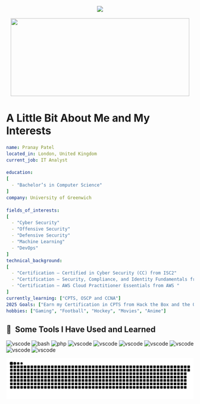 <p align="center">
  <img src="https://capsule-render.vercel.app/api?type=cylinder&height=200&color=2d046c&text=Hello%20There!&animation=fadeIn&fontColor=e3dfe9"/>
</p> 
<p align="center">
  <img width="480" height="209" src="https://media3.giphy.com/media/v1.Y2lkPTc5MGI3NjExdGpuYjR6YW9ncjFhbTV4NnJxc2FyYzQyZTFrbGNhbWg1dzF0a2d0YyZlcD12MV9pbnRlcm5hbF9naWZfYnlfaWQmY3Q9Zw/4OV1bLOIWwIXRxpXlN/giphy.gif">
</p>



# A Little Bit About Me and My Interests  

```yaml
name: Pranay Patel  
located_in: London, United Kingdom   
current_job: IT Analyst  

education:
[    
  - "Bachelor’s in Computer Science"  
]
company: University of Greenwich   

fields_of_interests:
[  
  - "Cyber Security"
  - "Offensive Security"
  - "Defensive Security"     
  - "Machine Learning"    
  - "DevOps"  
]
technical_background:
[
  - "Certification – Certified in Cyber Security (CC) from ISC2"  
  - "Certification – Security, Compliance, and Identity Fundamentals from Microsoft"  
  - "Certification – AWS Cloud Practitioner Essentials from AWS "  
]
currently_learning: ["CPTS, OSCP and CCNA"]  
2025 Goals: ["Earn my Certification in CPTS from Hack the Box and the OSCP"]  
hobbies: ["Gaming", "Football", "Hockey", "Movies", "Anime"]
```

<h2> 🚀 &nbsp;Some Tools I Have Used and Learned</h2>
<p align="left">
<img src="https://www.vectorlogo.zone/logos/python/python-icon.svg" alt="vscode" width="45" height="45"/>
<img src="https://www.vectorlogo.zone/logos/java/java-icon.svg" alt="bash" width="45" height="45"/>
<img src="https://www.vectorlogo.zone/logos/microsoft_azure/microsoft_azure-icon.svg" alt="php" width="45" height="45"/>
<img src="https://www.vectorlogo.zone/logos/linux/linux-icon.svg" alt="vscode" width="45" height="45"/>
<img src="https://www.vectorlogo.zone/logos/javascript/javascript-vertical.svg" alt="vscode" width="45" height="45"/>
<img src="https://www.vectorlogo.zone/logos/amazon_aws/amazon_aws-icon.svg" alt="vscode" width="45" height="45"/>
<img src="https://www.vectorlogo.zone/logos/wireshark/wireshark-icon.svg" alt="vscode" width="45" height="45"/>
<img src="https://www.vectorlogo.zone/logos/splunk/splunk-icon.svg" alt="vscode" width="45" height="45"/>
<img src="https://www.vectorlogo.zone/logos/raspberrypi/raspberrypi-icon.svg" alt="vscode" width="45" height="45"/>
<img src="https://www.vectorlogo.zone/logos/mysql/mysql-official.svg" alt="vscode" width="45" height="45"/>
</p>

<div align="center">
  
  ![snake gif](https://github.com/PranayP21/PranayP21/blob/output/github-snake-dark.svg)
</div>


